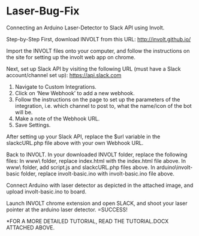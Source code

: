 # Laser-Bug-Fix
Connecting an Arduino Laser-Detector to Slack API using Involt. 

Step-by-Step
First, download INVOLT from this URL:
http://involt.github.io/

Import the INVOLT files onto your computer, and follow the instructions on the site for setting up the involt web app on chrome. 

Next, set up Slack API by visiting the following URL (must have a Slack account/channel set up): https://api.slack.com 
1. Navigate to Custom Integrations.
2. Click on ‘New Webhook’ to add a new webhook.
3. Follow the instructions on the page to set up the parameters of the integration, i.e. which channel to post to, what the name/icon of the bot will be. 
4. Make a note of the Webhook URL.
5. Save Settings.

After setting up your Slack API, replace the $url variable in the slackcURL.php file above with your own Webhook URL. 

Back to INVOLT.
In your downloaded INVOLT folder, replace the following files:
In www\ folder, replace index.html with the index.html file above.
In www\ folder, add script.js and slackcURL.php files above.
In arduino\involt-basic folder, replace involt-basic.ino with involt-basic.ino file above.

Connect Arduino with laser detector as depicted in the attached image, and upload involt-basic.ino to board. 

Launch INVOLT chrome extension and open SLACK, and shoot your laser pointer at the arduino laser detector.
=SUCCESS!

*FOR A MORE DETAILED TUTORIAL, READ THE TUTORIAL.DOCX ATTACHED ABOVE.
